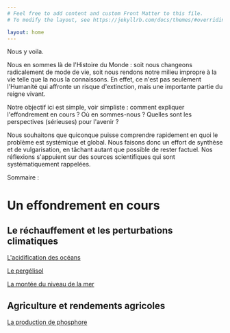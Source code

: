 ```yaml
---
# Feel free to add content and custom Front Matter to this file.
# To modify the layout, see https://jekyllrb.com/docs/themes/#overriding-theme-defaults

layout: home
---
```


Nous y voila.

Nous en sommes là de l'Histoire du Monde : soit nous changeons radicalement de mode de vie, soit nous rendons notre milieu impropre à la vie telle que la nous la connaissons. En effet, ce n'est pas seulement l'Humanité qui affronte un risque d'extinction, mais une importante partie du reigne vivant.

Notre objectif ici est simple, voir simpliste : comment expliquer l'effondrement en cours ? Où en sommes-nous ? Quelles sont les perspectives (sérieuses) pour l'avenir ?

Nous souhaitons que quiconque puisse comprendre rapidement en quoi le problème est systémique et global. Nous faisons donc un effort de synthèse et de vulgarisation, en tâchant autant que possible de rester factuel. Nos réflexions s'appuient sur des sources scientifiques qui sont systématiquement rappelées.

Sommaire :

# Un effondrement en cours

## Le réchauffement et les perturbations climatiques

[L'acidification des océans](acidification)

[Le pergélisol](pergelisol)

[La montée du niveau de la mer](niveau-mer)

## Agriculture et rendements agricoles

[La production de phosphore](phosphore)